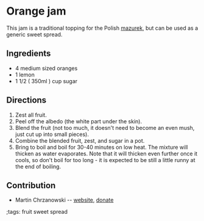 # Orange jam

This jam is a traditional topping for the Polish [mazurek](mazurek.html), but
can be used as a generic sweet spread.

## Ingredients

* 4 medium sized oranges
* 1 lemon
* 1 1/2 ( 350ml ) cup sugar

## Directions

1. Zest all fruit.
2. Peel off the albedo (the white part under the skin).
3. Blend the fruit (not too much, it doesn't need to become an even mush, just
   cut up into small pieces).
4. Combine the blended fruit, zest, and sugar in a pot.
5. Bring to boil and boil for 30-40 minutes on low heat. The mixture will
   thicken as water evaporates. Note that it will thicken even further once it
   cools, so don't boil for too long - it is expected to be still a little runny
   at the end of boiling.

## Contribution

- Martin Chrzanowski -- [website](https://m-chrzan.xyz), [donate](https://m-chrzan.xyz/crypto.html)

;tags: fruit sweet spread
